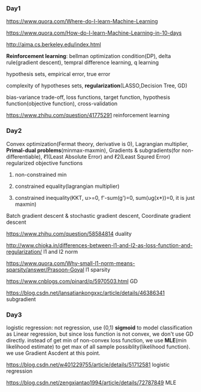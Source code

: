 ### Day1

<https://www.quora.com/Where-do-I-learn-Machine-Learning>

<https://www.quora.com/How-do-I-learn-Machine-Learning-in-10-days>

<http://aima.cs.berkeley.edu/index.html>

**Reinforcement learning**: bellman optimization condition(DP), delta rule(gradient descent), tempral difference learning, q learning

hypothesis sets, empirical error, true error

complexity of hypotheses sets, **regularization**(LASSO,Decision Tree, GD)

bias-variance trade-off, loss functions, target function, hypothesis function(objective function), cross-validation

<https://www.zhihu.com/question/41775291> reinforcement learning


### Day2

Convex optimization(Fermat theory, derivative is 0), Lagrangian multiplier, **Primal-dual problems**(minmax-maxmin), Gradients & subgradients(for non-differentiable), ℓ1(Least Absolute Error) and ℓ2(Least Squred Error) regularized objective functions


1. non-constrained min

2. constrained equality(lagrangian multiplier)

3. constrained inequality(KKT, u>=0, f'-sum(g')=0, sum(ug(x*))=0, it is just maxmin)


Batch gradient descent & stochastic gradient descent, Coordinate gradient descent

<https://www.zhihu.com/question/58584814> duality

<http://www.chioka.in/differences-between-l1-and-l2-as-loss-function-and-regularization/> l1 and l2 norm

<https://www.quora.com/Why-small-l1-norm-means-sparsity/answer/Prasoon-Goyal> l1 sparsity

<https://www.cnblogs.com/pinard/p/5970503.html> GD

<https://blog.csdn.net/lansatiankongxxc/article/details/46386341> subgradient


### Day3

logistic regression: not regression, use (0,1) **sigmoid** to model classification as Linear regression, but since loss function is not convex, we don't use GD directly. instead of get min of non-convex loss function, we use **MLE**(min likelihood estimate) to get max of all sample possiblity(likelihood function). we use Gradient Ascdent at this point.

<https://blog.csdn.net/w401229755/article/details/51712581> logistic regression

<https://blog.csdn.net/zengxiantao1994/article/details/72787849> MLE

